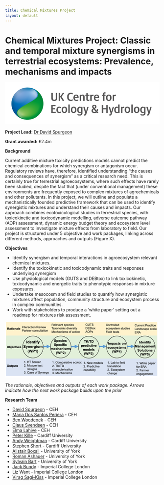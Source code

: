 ```yaml
---
title: Chemical Mixtures Project
layout: default
---
```


# Chemical Mixtures Project: Classic and temporal mixture synergisms in terrestrial ecosystems: Prevalence, mechanisms and impacts

![](/assets/img//ceh-logo.png)

**Project Lead:** [Dr David Spurgeon](https://www.ceh.ac.uk/staff/david-spurgeon)

**Grant awarded:** £2.4m

**Background** 

Current additive mixture toxicity predictions models cannot predict the chemical combinations for which synergism or antagonism occur. Regulatory reviews have, therefore, identified understanding “the causes and consequences of synergism” as a critical research need. This is certainly true for terrestrial agroecosystems, where such effects have rarely been studied, despite the fact that (under conventional management) these environments are frequently exposed to complex mixtures of agrochemicals and other pollutants. In this project, we will outline and populate a mechanistically founded predictive framework that can be used to identify synergistic mixtures and understand their causes and impacts. Our approach combines ecotoxicological studies in terrestrial species, with toxicokinetic and toxicodynamic modelling, adverse outcome pathway (AOP) assessment, dynamic energy budget theory and ecosystem level assessment to investigate mixture effects from laboratory to field. Our project is structured under 5 objective and work packages, linking across different methods, approaches and outputs (Figure X). 

**Objectives**

+ Identify synergism and temporal interactions in agroecosystem relevant chemical mixtures.
+ Identify the toxicokinetic and toxicodynamic traits and responses underlying synergism
+ Use physiological models (GUTS and DEBtox) to link toxicokinetic, toxicodynamic and energetic traits to phenotypic responses in mixture exposures.
+ Undertake mesocosm and field studies to quantify how synergistic mixtures affect population, community structure and ecosystem process in complex communities. 
+ Work with stakeholders to produce a ‘white paper’ setting out a roadmap for mixtures risk assessment.

![](/assets/img/ChemMixFig1.png)

*The rationale, objectives and outputs of each work package. Arrows indicate how the next work package builds upon the prior*

**Research Team**

+ [David Spurgeon](https://www.ceh.ac.uk/staff/david-spurgeon) - CEH
+ [Maria Dos Santos Periera](https://www.ceh.ac.uk/staff/m-gl%C3%B3ria-dos-santos-pereira) - CEH
+ [Ben Woodcock](https://www.ceh.ac.uk/staff/ben-woodcock) - CEH
+ [Claus Svendsen](https://www.ceh.ac.uk/staff/claus-svendsen) - CEH
+ [Elma Lahive](https://www.ceh.ac.uk/staff/elma-lahive) - CEH
+ [Peter Kille](https://sites.cardiff.ac.uk/kille-morgan/the-team/profpkille) - Cardiff University
+ [Andy Weightman](https://www.cardiff.ac.uk/people/view/81310-weightman-andy) - Cardiff University
+ [Stephen Short](https://sites.cardiff.ac.uk/kille-morgan/the-team/dr-stephen-short) - Cardiff University
+ [Alistair Boxall](https://www.york.ac.uk/environment/our-staff/alistair-boxall) - University of York
+ [Roman Ashauer](https://pure.york.ac.uk/portal/en/researchers/roman-ashauer(35483266-89d9-48bd-88ff-30c1d8b933ed).html) - University of York
+ [Sylvain Bart](https://www.researchgate.net/profile/Sylvain_Bart) - University of York
+ [Jack Bundy](https://www.imperial.ac.uk/people/j.bundy) - Imperial College London
+ [Liz Want](https://www.imperial.ac.uk/people/e.want) - Imperial College London
+ [Virag Sagi-Kiss](https://www.researchgate.net/profile/Virag_Sagi-Kiss) - Imperial College London
